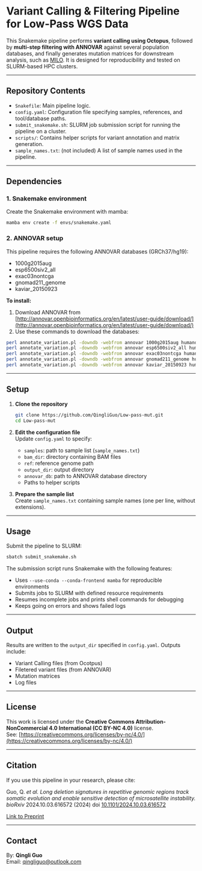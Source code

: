 # Variant Calling & Filtering Pipeline for Low-Pass WGS Data

This Snakemake pipeline performs **variant calling using Octopus**, followed by **multi-step filtering with ANNOVAR** against several population databases, and finally generates mutation matrices for downstream analysis, such as [MILO](https://github.com/QingliGuo/MILO).
It is designed for reproducibility and tested on SLURM-based HPC clusters.

---

## Repository Contents

- `Snakefile`: Main pipeline logic.
- `config.yaml`: Configuration file specifying samples, references, and tool/database paths.
- `submit_snakemake.sh`: SLURM job submission script for running the pipeline on a cluster.
- `scripts/`: Contains helper scripts for variant annotation and matrix generation.
- `sample_names.txt`: (not included) A list of sample names used in the pipeline.

---

## Dependencies

### 1. Snakemake environment
Create the Snakemake environment with mamba:
```bash
mamba env create -f envs/snakemake.yaml
```

### 2. ANNOVAR setup
This pipeline requires the following ANNOVAR databases (GRCh37/hg19):

- 1000g2015aug
- esp6500siv2_all
- exac03nontcga
- gnomad211_genome
- kaviar_20150923

**To install:**
1. Download ANNOVAR from [http://annovar.openbioinformatics.org/en/latest/user-guide/download/](http://annovar.openbioinformatics.org/en/latest/user-guide/download/)
2. Use these commands to download the databases:
```bash
perl annotate_variation.pl -downdb -webfrom annovar 1000g2015aug humandb/
perl annotate_variation.pl -downdb -webfrom annovar esp6500siv2_all humandb/
perl annotate_variation.pl -downdb -webfrom annovar exac03nontcga humandb/
perl annotate_variation.pl -downdb -webfrom annovar gnomad211_genome humandb/
perl annotate_variation.pl -downdb -webfrom annovar kaviar_20150923 humandb/
```

---

## Setup

1. **Clone the repository**
   ```bash
   git clone https://github.com/QingliGuo/Low-pass-mut.git
   cd Low-pass-mut
   ```

2. **Edit the configuration file**  
   Update `config.yaml` to specify:
   - `samples`: path to sample list (`sample_names.txt`)
   - `bam_dir`: directory containing BAM files
   - `ref`: reference genome path
   - `output_dir`: output directory
   - `annovar_db`: path to ANNOVAR database directory
   - Paths to helper scripts

3. **Prepare the sample list**  
   Create `sample_names.txt` containing sample names (one per line, without extensions).

---

## Usage

Submit the pipeline to SLURM:
```bash
sbatch submit_snakemake.sh
```

The submission script runs Snakemake with the following features:
- Uses `--use-conda --conda-frontend mamba` for reproducible environments
- Submits jobs to SLURM with defined resource requirements
- Resumes incomplete jobs and prints shell commands for debugging
- Keeps going on errors and shows failed logs

---

## Output

Results are written to the `output_dir` specified in `config.yaml`. Outputs include:
- Variant Calling files (from Ocotpus)
- Filetered variant files (from ANNOVAR)
- Mutation matrices
- Log files
  
---

## License

This work is licensed under the **Creative Commons Attribution-NonCommercial 4.0 International (CC BY-NC 4.0)** license.  
See: [https://creativecommons.org/licenses/by-nc/4.0/](https://creativecommons.org/licenses/by-nc/4.0/)

---

## Citation

If you use this pipeline in your research, please cite:

Guo, Q. *et al.*  *Long deletion signatures in repetitive genomic regions track somatic evolution and enable sensitive detection of microsatellite instability.* *bioRxiv* 2024.10.03.616572 (2024) doi [10.1101/2024.10.03.616572](https://doi.org/10.1101/2024.10.03.616572)

[Link to Preprint](https://doi.org/10.1101/2024.10.03.616572)


---

## Contact

By: **Qingli Guo**  
Email: qingliguo@outlook.com

